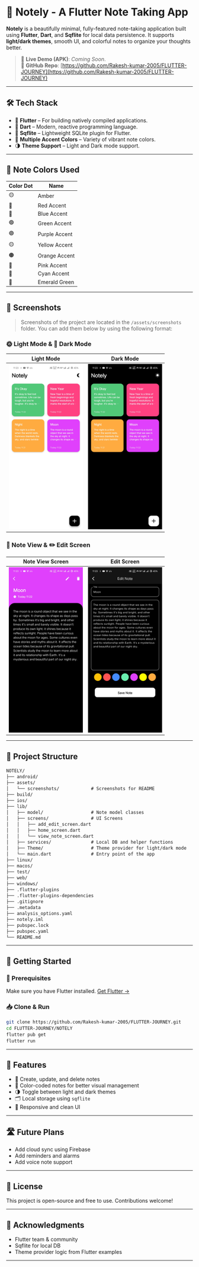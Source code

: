 # 📝 Notely - A Flutter Note Taking App

**Notely** is a beautifully minimal, fully-featured note-taking application built using **Flutter**, **Dart**, and **Sqflite** for local data persistence. It supports **light/dark themes**, smooth UI, and colorful notes to organize your thoughts better.

> 🎯 **Live Demo (APK)**: _Coming Soon_. <br>
> 📂 **GitHub Repo**: [https://github.com/Rakesh-kumar-2005/FLUTTER-JOURNEY](https://github.com/Rakesh-kumar-2005/FLUTTER-JOURNEY)

---

## 🛠️ Tech Stack

* 💙 **Flutter** – For building natively compiled applications.
* 🧠 **Dart** – Modern, reactive programming language.
* 💾 **Sqflite** – Lightweight SQLite plugin for Flutter.
* 🎨 **Multiple Accent Colors** – Variety of vibrant note colors.
* 🌗 **Theme Support** – Light and Dark mode support.

---

## 🌈 Note Colors Used



| Color Dot | Name            |
|-----------|-----------------|
|   🟡      | Amber           |
|   🔴      | Red Accent      |
|   🔵      | Blue Accent     |
|   🟢      | Green Accent    |
|   🟣      | Purple Accent   |
|   🟡      | Yellow Accent   |
|   🟠      | Orange Accent   |
|   🌸      | Pink Accent     |
|   🔷      | Cyan Accent     |
|   💚      | Emerald Green   |



---

## 📸 Screenshots

> Screenshots of the project are located in the `/assets/screenshots` folder.
> You can add them below by using the following format:

### 🌞 Light Mode & 🌙 Dark Mode

| Light Mode | Dark Mode |
|------------|-----------|
| <img src="https://raw.githubusercontent.com/Rakesh-kumar-2005/FLUTTER-JOURNEY/main/NOTELY/assets/screenshots/ss1.jpg" width="200" style="height:auto;"/> | <img src="https://raw.githubusercontent.com/Rakesh-kumar-2005/FLUTTER-JOURNEY/main/NOTELY/assets/screenshots/ss2.jpg" width="200" style="height:auto;"/> |

### 📄 Note View & ✏️ Edit Screen

| Note View Screen | Edit Screen |
|------------------|-------------|
| <img src="https://raw.githubusercontent.com/Rakesh-kumar-2005/FLUTTER-JOURNEY/main/NOTELY/assets/screenshots/ss3.jpg" width="200" style="height:auto;"/> | <img src="https://raw.githubusercontent.com/Rakesh-kumar-2005/FLUTTER-JOURNEY/main/NOTELY/assets/screenshots/ss4.jpg" width="200" style="height:auto;"/> |


---

## 📁 Project Structure

```
NOTELY/
├── android/
├── assets/
│   └── screenshots/            # Screenshots for README
├── build/
├── ios/
├── lib/
│   ├── model/                  # Note model classes
│   ├── screens/                # UI Screens
│   │   ├── add_edit_screen.dart
│   │   ├── home_screen.dart
│   │   └── view_note_screen.dart
│   ├── services/               # Local DB and helper functions
│   ├── Theme/                  # Theme provider for light/dark mode
│   └── main.dart               # Entry point of the app
├── linux/
├── macos/
├── test/
├── web/
├── windows/
├── .flutter-plugins
├── .flutter-plugins-dependencies
├── .gitignore
├── .metadata
├── analysis_options.yaml
├── notely.iml
├── pubspec.lock
├── pubspec.yaml
└── README.md

```

---

## 🚀 Getting Started

### 🔧 Prerequisites

Make sure you have Flutter installed. [Get Flutter →](https://flutter.dev/docs/get-started/install)

### 📥 Clone & Run

```bash
git clone https://github.com/Rakesh-kumar-2005/FLUTTER-JOURNEY.git
cd FLUTTER-JOURNEY/NOTELY
flutter pub get
flutter run
```

---

## 🔐 Features

* 📝 Create, update, and delete notes
* 🌈 Color-coded notes for better visual management
* 🌗 Toggle between light and dark themes
* 🗂️ Local storage using `sqflite`
* 🔄 Responsive and clean UI

---

## 🛣️ Future Plans

* Add cloud sync using Firebase
* Add reminders and alarms
* Add voice note support

---

## 📌 License

This project is open-source and free to use. Contributions welcome!

---

## 🙌 Acknowledgments

* Flutter team & community
* Sqflite for local DB
* Theme provider logic from Flutter examples

---